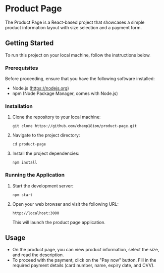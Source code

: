 
# Product Page

The Product Page is a React-based project that showcases a simple product information layout with size selection and a payment form.

## Getting Started

To run this project on your local machine, follow the instructions below.

### Prerequisites

Before proceeding, ensure that you have the following software installed:

- Node.js (https://nodejs.org)
- npm (Node Package Manager, comes with Node.js)

### Installation

1. Clone the repository to your local machine:

   ```shell
   git clone https://github.com/champ18ion/product-page.git
   ```

2. Navigate to the project directory:

   ```shell
   cd product-page
   ```

3. Install the project dependencies:

   ```shell
   npm install
   ```

### Running the Application

1. Start the development server:

   ```shell
   npm start
   ```

2. Open your web browser and visit the following URL:

   ```
   http://localhost:3000
   ```

   This will launch the product page application.

## Usage

- On the product page, you can view product information, select the size, and read the description.
- To proceed with the payment, click on the "Pay now" button. Fill in the required payment details (card number, name, expiry date, and CVV).

